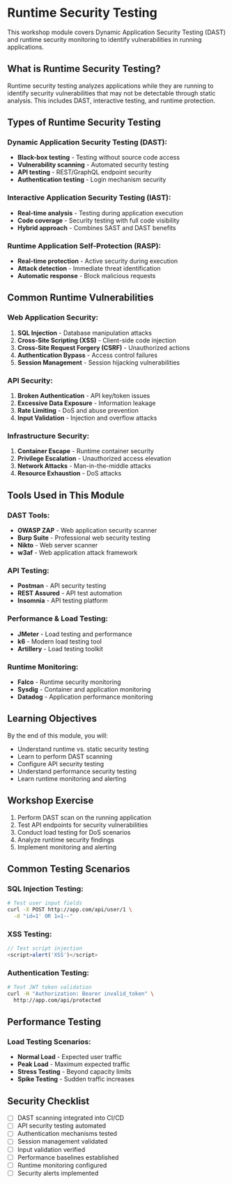 # Runtime Security Testing

This workshop module covers Dynamic Application Security Testing (DAST) and runtime security monitoring to identify vulnerabilities in running applications.

## What is Runtime Security Testing?

Runtime security testing analyzes applications while they are running to identify security vulnerabilities that may not be detectable through static analysis. This includes DAST, interactive testing, and runtime protection.

## Types of Runtime Security Testing

### Dynamic Application Security Testing (DAST):
- **Black-box testing** - Testing without source code access
- **Vulnerability scanning** - Automated security testing
- **API testing** - REST/GraphQL endpoint security
- **Authentication testing** - Login mechanism security

### Interactive Application Security Testing (IAST):
- **Real-time analysis** - Testing during application execution
- **Code coverage** - Security testing with full code visibility
- **Hybrid approach** - Combines SAST and DAST benefits

### Runtime Application Self-Protection (RASP):
- **Real-time protection** - Active security during execution
- **Attack detection** - Immediate threat identification
- **Automatic response** - Block malicious requests

## Common Runtime Vulnerabilities

### Web Application Security:
1. **SQL Injection** - Database manipulation attacks
2. **Cross-Site Scripting (XSS)** - Client-side code injection
3. **Cross-Site Request Forgery (CSRF)** - Unauthorized actions
4. **Authentication Bypass** - Access control failures
5. **Session Management** - Session hijacking vulnerabilities

### API Security:
1. **Broken Authentication** - API key/token issues
2. **Excessive Data Exposure** - Information leakage
3. **Rate Limiting** - DoS and abuse prevention
4. **Input Validation** - Injection and overflow attacks

### Infrastructure Security:
1. **Container Escape** - Runtime container security
2. **Privilege Escalation** - Unauthorized access elevation
3. **Network Attacks** - Man-in-the-middle attacks
4. **Resource Exhaustion** - DoS attacks

## Tools Used in This Module

### DAST Tools:
- **OWASP ZAP** - Web application security scanner
- **Burp Suite** - Professional web security testing
- **Nikto** - Web server scanner
- **w3af** - Web application attack framework

### API Testing:
- **Postman** - API security testing
- **REST Assured** - API test automation
- **Insomnia** - API testing platform

### Performance & Load Testing:
- **JMeter** - Load testing and performance
- **k6** - Modern load testing tool
- **Artillery** - Load testing toolkit

### Runtime Monitoring:
- **Falco** - Runtime security monitoring
- **Sysdig** - Container and application monitoring
- **Datadog** - Application performance monitoring

## Learning Objectives

By the end of this module, you will:
- Understand runtime vs. static security testing
- Learn to perform DAST scanning
- Configure API security testing
- Understand performance security testing
- Learn runtime monitoring and alerting

## Workshop Exercise

1. Perform DAST scan on the running application
2. Test API endpoints for security vulnerabilities
3. Conduct load testing for DoS scenarios
4. Analyze runtime security findings
5. Implement monitoring and alerting

## Common Testing Scenarios

### SQL Injection Testing:
```bash
# Test user input fields
curl -X POST http://app.com/api/user/1 \
  -d "id=1' OR 1=1--"
```

### XSS Testing:
```javascript
// Test script injection
<script>alert('XSS')</script>
```

### Authentication Testing:
```bash
# Test JWT token validation
curl -H "Authorization: Bearer invalid_token" \
  http://app.com/api/protected
```

## Performance Testing

### Load Testing Scenarios:
- **Normal Load** - Expected user traffic
- **Peak Load** - Maximum expected traffic
- **Stress Testing** - Beyond capacity limits
- **Spike Testing** - Sudden traffic increases

## Security Checklist

- [ ] DAST scanning integrated into CI/CD
- [ ] API security testing automated
- [ ] Authentication mechanisms tested
- [ ] Session management validated
- [ ] Input validation verified
- [ ] Performance baselines established
- [ ] Runtime monitoring configured
- [ ] Security alerts implemented
